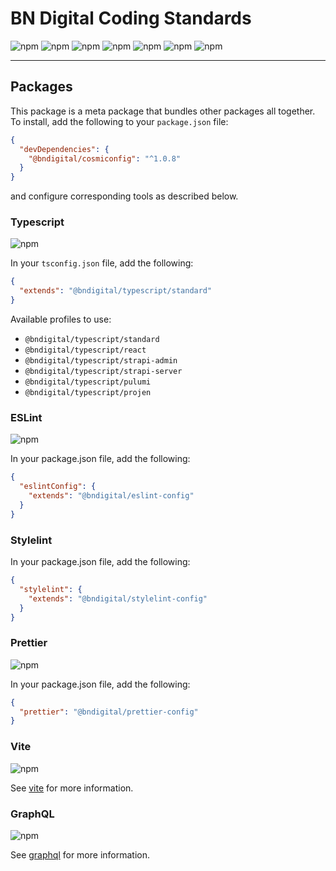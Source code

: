 # BN Digital Coding Standards

![npm](https://img.shields.io/npm/v/@bn-digital/cosmiconfig?style=flat-square&label=cosmiconfig) ![npm](https://img.shields.io/npm/v/@bn-digital/eslint-config?style=flat-square&label=eslint) ![npm](https://img.shields.io/npm/v/@bn-digital/prettier-config?style=flat-square&label=prettier) ![npm](https://img.shields.io/npm/v/@bn-digital/stylelint-config?style=flat-square&label=stylelint) ![npm](https://img.shields.io/npm/v/@bn-digital/graphql-config?style=flat-square&label=graphql) ![npm](https://img.shields.io/npm/v/@bn-digital/vite?style=flat-square&label=vite) ![npm](https://img.shields.io/npm/v/@bn-digital/commitlint-config?style=flat-square&label=commitlint)

---

## Packages

This package is a meta package that bundles other packages all together. To install, add the following to your `package.json` file:

```json
{
  "devDependencies": {
    "@bndigital/cosmiconfig": "^1.0.8"
  }
}
```

and configure corresponding tools as described below.

### Typescript

![npm](https://img.shields.io/npm/v/@bn-digital/typescript-config?style=flat-square)

In your `tsconfig.json` file, add the following:

```json
{
  "extends": "@bndigital/typescript/standard"
}
```

Available profiles to use:

- `@bndigital/typescript/standard`
- `@bndigital/typescript/react`
- `@bndigital/typescript/strapi-admin`
- `@bndigital/typescript/strapi-server`
- `@bndigital/typescript/pulumi`
- `@bndigital/typescript/projen`

### ESLint

![npm](https://img.shields.io/npm/v/@bn-digital/eslint-config?style=flat-square)

In your package.json file, add the following:

```json
{
  "eslintConfig": {
    "extends": "@bndigital/eslint-config"
  }
}
```

### Stylelint

In your package.json file, add the following:

```json
{
  "stylelint": {
    "extends": "@bndigital/stylelint-config"
  }
}
```

### Prettier

![npm](https://img.shields.io/npm/v/@bn-digital/prettier-config?style=flat-square)

In your package.json file, add the following:

```json
{
  "prettier": "@bndigital/prettier-config"
}
```

### Vite

![npm](https://img.shields.io/npm/v/@bn-digital/vite?style=flat-square)

See [vite](packages/vite/README.md) for more information.

### GraphQL

![npm](https://img.shields.io/npm/v/@bn-digital/graphql-config?style=flat-square)

See [graphql](packages/graphql/README.md) for more information.
